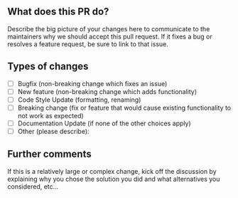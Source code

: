 ## What does this PR do?

Describe the big picture of your changes here to communicate to the maintainers why we should accept this pull request. If it fixes a bug or resolves a feature request, be sure to link to that issue.

## Types of changes

- [ ] Bugfix (non-breaking change which fixes an issue)
- [ ] New feature (non-breaking change which adds functionality)
- [ ] Code Style Update (formatting, renaming)
- [ ] Breaking change (fix or feature that would cause existing functionality to not work as expected)
- [ ] Documentation Update (if none of the other choices apply)
- [ ] Other (please describe):

## Further comments

If this is a relatively large or complex change, kick off the discussion by explaining why you chose the solution you did and what alternatives you considered, etc...